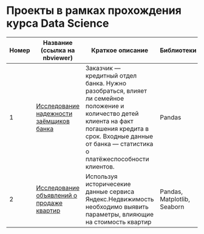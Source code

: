 # Проекты в рамках прохождения курса Data Science

<table>
<thead>
  <tr>
    <th>Номер<br></th>
    <th>Название<br>(ссылка на nbviewer)</th>
    <th>Краткое описание</th>
    <th>Библиотеки<br></th>
  </tr>
</thead>
<tbody>
  <tr>
    <td>1</td>
    <td><a href="https://github.com/ImranSarakayev/DSMLprojects/blob/b9b123bd613245d8b60d2b7cf8526943ae3e7166/02.%20Data%20preparing%20project.ipynb"> Исследование надежности заёмщиков банка </a></td>
    <td>Заказчик — кредитный отдел банка. Нужно разобраться, влияет ли семейное положение и количество детей клиента на факт погашения кредита в срок. Входные данные от банка — статистика о платёжеспособности клиентов.</td>
    <td>Pandas</td>
  </tr>
  <tr>
    <td>2</td>
    <td><a href="https://github.com/ImranSarakayev/DSMLprojects/blob/b9b123bd613245d8b60d2b7cf8526943ae3e7166/03.%20EDA%20project.ipynb"> Исследование объявлений о продаже квартир </a></td>    
    <td>Используя историчесекие данные сервиса Яндекс.Недвижимость необходимо выявить параметры, влияющие на стоимость квартир</td>
    <td>Pandas, Matplotlib, Seaborn</td>
  </tr>
</tbody>
</table>
